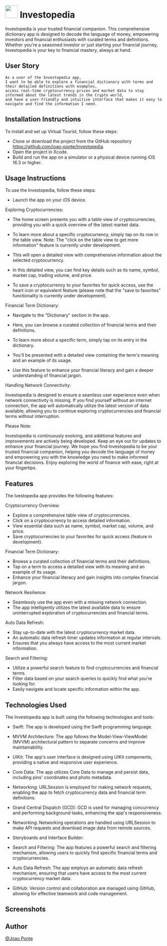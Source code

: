 
# <img src="https://cdn.jsdelivr.net/gh/devicons/devicon/icons/swift/swift-original.svg" height="40" width="40">  Investopedia

Investopedia is your trusted financial companion. This comprehensive dictionary app is designed to decode the language of money, empowering investors and financial enthusiasts with curated terms and definitions. Whether you're a seasoned investor or just starting your financial journey, Investopedia is your key to financial mastery, always at hand.




## User Story



```
As a user of the Investopedia app, 
I want to be able to explore a financial dictionary with terms and their detailed definitions with examples, 
access real-time cryptocurrency prices and market data to stay informed about the latest trends in the Crypto world, 
and have a user-friendly and intuitive interface that makes it easy to navigate and find the information I need.
```


## Installation Instructions
To install and set up Virtual Tourist, follow these steps:
- Clone or download the project from the GitHub repository https://github.com/joao-ponte/Investopedia.
- Open the project in Xcode.
- Build and run the app on a simulator or a physical device running iOS 16.3 or higher.

## Usage Instructions
To use the Investopedia, follow these steps:
- Launch the app on your iOS device.

Exploring Cryptocurrencies:

- The home screen presents you with a table view of cryptocurrencies, providing you with a quick overview of the latest market data. 

- To learn more about a specific cryptocurrency, simply tap on its row in the table view. Note: The "click on the table view to get more information" feature is currently under development.

- This will open a detailed view with comprehensive information about the selected cryptocurrency.

- In this detailed view, you can find key details such as its name, symbol, market cap, trading volume, and price.

- To save a cryptocurrency to your favorites for quick access, use the heart icon or equivalent feature (please note that the "save to favorites" functionality is currently under development).

Financial Term Dictionary:

- Navigate to the "Dictionary" section in the app.

- Here, you can browse a curated collection of financial terms and their definitions.

- To learn more about a specific term, simply tap on its entry in the dictionary.

- You'll be presented with a detailed view containing the term's meaning and an example of its usage.

- Use this feature to enhance your financial literacy and gain a deeper understanding of financial jargon.

Handling Network Connectivity:

Investopedia is designed to ensure a seamless user experience even when network connectivity is missing. If you find yourself without an internet connection, the app will automatically utilize the latest version of data available, allowing you to continue exploring cryptocurrencies and financial terms without interruption.

Please Note:

Investopedia is continuously evolving, and additional features and improvements are actively being developed. Keep an eye out for updates to enhance your financial journey.
We hope you find Investopedia to be your trusted financial companion, helping you decode the language of money and empowering you with the knowledge you need to make informed financial decisions. Enjoy exploring the world of finance with ease, right at your fingertips.


## Features
The Ivestopedia app provides the following features:

Cryptocurrency Overview:
- Explore a comprehensive table view of cryptocurrencies.
- Click on a cryptocurrency to access detailed information.
- View essential data such as name, symbol, market cap, volume, and price.
- Save cryptocurrencies to your favorites for quick access (feature in development).

Financial Term Dictionary:
- Browse a curated collection of financial terms and their definitions.
- Tap on a term to access a detailed view with its meaning and an example of its usage.
- Enhance your financial literacy and gain insights into complex financial jargon.


Network Resilience:
- Seamlessly use the app even with a missing network connection.
- The app intelligently utilizes the latest available data to ensure uninterrupted exploration of cryptocurrencies and financial terms.

Auto Data Refresh:
- Stay up-to-date with the latest cryptocurrency market data.
- An automatic data refresh timer updates information at regular intervals.
- Ensures that you always have access to the most current market information.

Search and Filtering:
- Utilize a powerful search feature to find cryptocurrencies and financial terms.
- Filter data based on your search queries to quickly find what you're looking for.
- Easily navigate and locate specific information within the app.


## Technologies Used
The Investopedia app is built using the following technologies and tools:
- Swift: The app is developed using the Swift programming language.

- MVVM Architecture: The app follows the Model-View-ViewModel (MVVM) architectural pattern to separate concerns and improve maintainability.

- UIKit: The app's user interface is designed using UIKit components, providing a native and responsive user experience.

- Core Data: The app utilizes Core Data to manage and persist data, including pins' coordinates and photo metadata.

- Networking: URLSession is employed for making network requests, enabling the app to fetch cryptocurrency data and financial term definitions.

- Grand Central Dispatch (GCD): GCD is used for managing concurrency and performing background tasks, enhancing the app's responsiveness.

- Networking: Networking operations are handled using URLSession to make API requests and download image data from remote sources.

- Storyboards and Interface Builder:

- Search and Filtering: The app features a powerful search and filtering mechanism, allowing users to quickly find specific financial terms and cryptocurrencies.

- Auto Data Refresh: The app employs an automatic data refresh mechanism, ensuring that users have access to the most current cryptocurrency market data.

- GitHub: Version control and collaboration are managed using GitHub, allowing for effective teamwork and code management.
## Screenshots
## Author

[@Joao Ponte](https://www.linkedin.com/in/jponte/)

